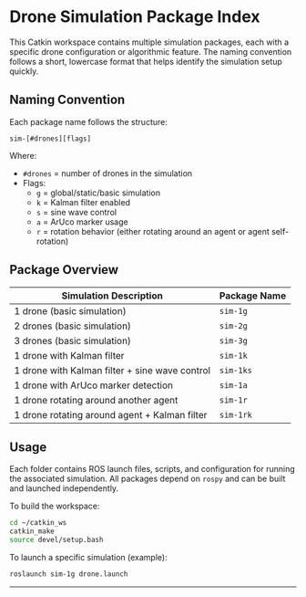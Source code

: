 # Drone Simulation Package Index

This Catkin workspace contains multiple simulation packages, each with a specific drone configuration or algorithmic feature. The naming convention follows a short, lowercase format that helps identify the simulation setup quickly.

## Naming Convention

Each package name follows the structure:

```
sim-[#drones][flags]
```

Where:
- `#drones` = number of drones in the simulation
- Flags:
  - `g` = global/static/basic simulation
  - `k` = Kalman filter enabled
  - `s` = sine wave control
  - `a` = ArUco marker usage
  - `r` = rotation behavior (either rotating around an agent or agent self-rotation)

## Package Overview

| Simulation Description                            | Package Name |
|---------------------------------------------------|--------------|
| 1 drone (basic simulation)                        | `sim-1g`     |
| 2 drones (basic simulation)                       | `sim-2g`     |
| 3 drones (basic simulation)                       | `sim-3g`     |
| 1 drone with Kalman filter                        | `sim-1k`     |
| 1 drone with Kalman filter + sine wave control    | `sim-1ks`    |
| 1 drone with ArUco marker detection               | `sim-1a`     |
| 1 drone rotating around another agent             | `sim-1r`     |
| 1 drone rotating around agent + Kalman filter     | `sim-1rk`    |

## Usage

Each folder contains ROS launch files, scripts, and configuration for running the associated simulation. All packages depend on `rospy` and can be built and launched independently.

To build the workspace:
```bash
cd ~/catkin_ws
catkin_make
source devel/setup.bash
```

To launch a specific simulation (example):
```bash
roslaunch sim-1g drone.launch
```

---


